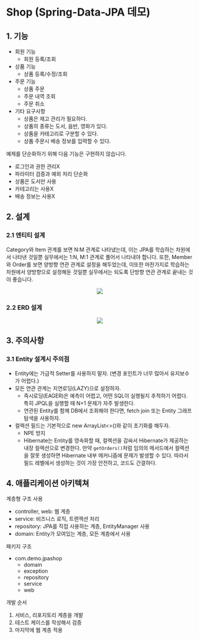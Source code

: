 # Shop (Spring-Data-JPA 데모)
## 1. 기능
- 회원 기능
  - 회원 등록/조회
- 상품 기능
  - 상품 등록/수정/조회
- 주문 기능
  - 상품 주문
  - 주문 내역 조회
  - 주문 취소
- 기타 요구사항
  - 상품은 재고 관리가 필요하다.
  - 상품의 종류는 도서, 음반, 영화가 있다.
  - 상품을 카테고리로 구분할 수 있다.
  - 상품 주문시 배송 정보를 입력할 수 있다.

예제를 단순화하기 위해 다음 기능은 구현하지 않습니다.
- 로그인과 권한 관리X 
- 파라미터 검증과 예외 처리 단순화
- 상품은 도서만 사용
- 카테고리는 사용X
- 배송 정보는 사용X 
## 2. 설계
### 2.1 엔티티 설계
Category와 Item 관계를 보면 N:M 관계로 나타냈는데, 이는 JPA를 학습하는 차원에서 나타낸 것일뿐 실무에서는 1:N, M:1 관계로 풀어서 나타내야 합니다. 
또한, Member와 Order를 보면 양방향 연관 관계로 설정을 해두었는데, 이또한 마찬가지로 학습하는 차원에서 양방향으로 설정해둔 것일뿐
실무에서는 되도록 단방향 연관 관계로 끝내는 것이 좋습니다. <br/>

<p align="center">
<img src="https://user-images.githubusercontent.com/31037742/144737239-0b341b40-1c0d-4240-ba79-56e46a9cda6f.png">
</p>

### 2.2 ERD 설계

<p align="center">
<img src="https://user-images.githubusercontent.com/31037742/144738947-3a8f9511-44c6-474b-9160-4812822561d3.png">
</p>

## 3. 주의사항
### 3.1 Entity 설계시 주의점
- Entity에는 가급적 Setter를 사용하지 말자. (변경 포인트가 너무 많아서 유지보수가 어렵다.)
- 모든 연관 관계는 지연로딩(LAZY)으로 설정하자.
  - 즉시로딩(EAGER)은 예측이 어렵고, 어떤 SQL이 실행될지 추적하기 어렵다. 특히 JPQL을 실행할 때 N+1 문제가 자주 발생한다.
  - 연관된 Entity를 함께 DB에서 조회해야 한다면, fetch join 또는 Entity 그래프 탐색을 사용하자.
- 컬렉션 필드는 기본적으로 new ArrayList<>()와 같이 초기화를 해두자.
  - NPE 방지 
  - Hibernate는 Entity를 영속화할 때, 컬렉션을 감싸서 Hibernate가 제공하는 내장 컬렉션으로 변경한다. 만약 <code>getOrders()</code>처럼 임의의 
  메서드에서 컬렉션을 잘못 생성하면 Hibernate 내부 메커니즘에 문제가 발생할 수 있다. 따라서 필드 레벨에서 생성하는 것이 가장 안전하고, 코드도 간결하다.

## 4. 애플리케이션 아키텍쳐
계층형 구조 사용
- controller, web: 웹 계층
- service: 비즈니스 로직, 트랜잭션 처리
- repository: JPA를 직접 사용하는 계층, EntityManager 사용
- domain: Entity가 모여있는 계층, 모든 계층에서 사용

패키지 구조
- com.demo.jpashop
  - domain
  - exception
  - repository
  - service
  - web

개발 순서
1. 서비스, 리포지토리 계층을 개발
2. 테스트 케이스를 작성해서 검증
3. 마지막에 웹 계층 적용





